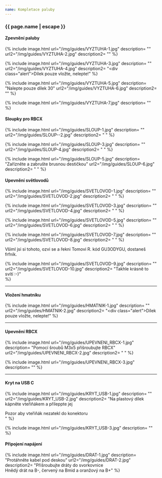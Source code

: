 ```yaml
---
name: Kompletace paluby
---
```

### {{ page.name | escape }}

#### Zpevnění paluby
{% include image.html
    url="/img/guides/VYZTUHA-1.jpg"
    description=
        ""
    url2="/img/guides/VYZTUHA-2.jpg"
    description2=
        ""
%}

{% include image.html
    url="/img/guides/VYZTUHA-3.jpg"
    description=
        ""
    url2="/img/guides/VYZTUHA-4.jpg"
    description2=
        "<div class=\"alert\">Dílek pouze vložte, nelepte!</div>"
%}

{% include image.html
    url="/img/guides/VYZTUHA-5.jpg"
    description=
        "Nalepte pouze dílek 30"
    url2="/img/guides/VYZTUHA-6.jpg"
    description2=
        ""
%}

{% include image.html
    url="/img/guides/VYZTUHA-7.jpg"
    description=
        ""
%}

#### Sloupky pro RBCX
{% include image.html
    url="/img/guides/SLOUP-1.jpg"
    description=
        ""
    url2="/img/guides/SLOUP--2.jpg"
    description2=
        " "
%}

{% include image.html
    url="/img/guides/SLOUP-3.jpg"
    description=
        ""
    url2="/img/guides/SLOUP-4.jpg"
    description2=
        " "
%}

{% include image.html
    url="/img/guides/SLOUP-5.jpg"
    description=
        "Zařízněte a zabrušte brusnou destičkou"
    url2="/img/guides/SLOUP-6.jpg"
    description2=
        " "
%}



#### Upevnění světlovodů

{% include image.html
    url="/img/guides/SVETLOVOD-1.jpg"
    description=
        ""
    url2="/img/guides/SVETLOVOD-2.jpg"
    description2=
        " "
%}

{% include image.html
    url="/img/guides/SVETLOVOD-3.jpg"
    description=
        ""
    url2="/img/guides/SVETLOVOD-4.jpg"
    description2=
        " "
%}

{% include image.html
    url="/img/guides/SVETLOVOD-5.jpg"
    description=
        ""
    url2="/img/guides/SVETLOVOD-6.jpg"
    description2=
        " "
%}

{% include image.html
    url="/img/guides/SVETLOVOD-7.jpg"
    description=
        ""
    url2="/img/guides/SVETLOVOD-8.jpg"
    description2=
        " "
%}

Všiml jsi si tohoto, ozvi se a řekni Tomovi R. kód GU3ODYGU, dostaneš frfník.

{% include image.html
    url="/img/guides/SVETLOVOD-9.jpg"
    description=
        ""
    url2="/img/guides/SVETLOVOD-10.jpg"
    description2=
        "Takhle krásně to svítí :-)"        
%}

---


#### Vložení hmatníku

{% include image.html
    url="/img/guides/HMATNIK-1.jpg"
    description=
        ""
    url2="/img/guides/HMATNIK-2.jpg"
    description2=
        "<div class=\"alert\">Dílek pouze vložte, nelepte!</div>"
%}

---


#### Upevnění RBCX

{% include image.html
    url="/img/guides/UPEVNENI_RBCX-1.jpg"
    description=
        "Pomocí šroubů M3x5 přišroubujte RBCX"
    url2="/img/guides/UPEVNENI_RBCX-2.jpg"
    description2=
        " "
%}

{% include image.html
    url="/img/guides/UPEVNENI_RBCX-3.jpg"
    description=
        ""
%}

---

#### Kryt na USB C


{% include image.html
    url="/img/guides/KRYT_USB-1.jpg"
    description=
        ""
    url2="/img/guides/KRYT_USB-2.jpg"
    description2=
        "Na plastový dílek kápněte vteřiňákem a přileppte jej
<div class=\"alert\">Pozor aby vteřiňák nezatekl do konektoru</div>"
%}

{% include image.html
    url="/img/guides/KRYT_USB-3.jpg"
    description=
        ""
%}

#### Připojení napájení


{% include image.html
    url="/img/guides/DRAT-1.jpg"
    description=
        "Protáhněte kabel pod deskou"
    url2="/img/guides/DRAT-2.jpg"
    description2=
        "Přišroubujte dráty do svorkovnice<br>
         Hnědý drát na B-, červený na Bmid a oranžový na B+"
%}


